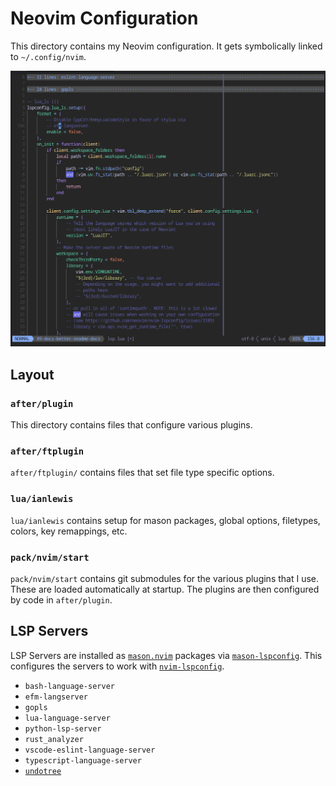 # Neovim Configuration

This directory contains my Neovim configuration. It gets symbolically linked to
`~/.config/nvim`.

![nvim](./nvim.png)

## Layout

### `after/plugin`

This directory contains files that configure various plugins.

### `after/ftplugin`

`after/ftplugin/` contains files that set file type specific options.

### `lua/ianlewis`

`lua/ianlewis` contains setup for mason packages, global options, filetypes,
colors, key remappings, etc.

### `pack/nvim/start`

`pack/nvim/start` contains git submodules for the various plugins that I use.
These are loaded automatically at startup. The plugins are then configured by
code in `after/plugin`.

## LSP Servers

LSP Servers are installed as
[`mason.nvim`](https://github.com/williamboman/mason.nvim) packages via
[`mason-lspconfig`](https://github.com/williamboman/mason-lspconfig.nvim). This
configures the servers to work with
[`nvim-lspconfig`](https://github.com/neovim/nvim-lspconfig).

- `bash-language-server`
- `efm-langserver`
- `gopls`
- `lua-language-server`
- `python-lsp-server`
- `rust_analyzer`
- `vscode-eslint-language-server`
- `typescript-language-server`
- [`undotree`](https://github.com/mbbill/undotree)
